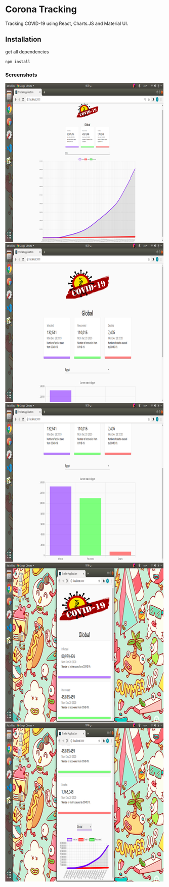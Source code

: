 # Corona Tracking
Tracking COVID-19 using React, Charts.JS and Material UI.

## Installation

get all dependencies

```bash
npm install
```

### Screenshots
<img src="images/pic1.png" width="500" height="500">
<img src="images/pic2.png" width="500" height="500">
<img src="images/pic3.png" width="500" height="500">
<img src="images/pic4.png" width="500" height="500">
<img src="images/pic5.png" width="500" height="500">


